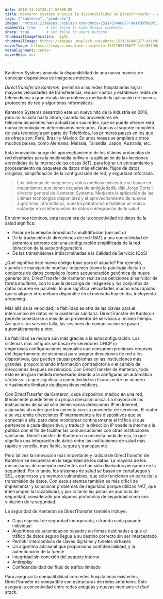 ```yaml
---
date: 2018-11-26T20:14:57+00:00
title: Kanteron Systems anuncia la disponibilidad de DirectTransfer - Adiós a cortafuegos, SSL o NAT
tags: ["kanteron", "producto"]
images: "httpss://images.unsplash.com/photo-1531765408077-9a1f85f90df1?ixlib=rb-0.3.5&ixid=eyJhcHBfaWQiOjEyMDd9&s=5552dcbc19e44defbe7327577f0a2835&auto=format&fit=crop&w=1352&q=80"
comments: true     # set false to hide Disqus comments
share: true        # set false to share buttons
thumbnailImagePosition: right
thumbnailImage: httpss://images.unsplash.com/photo-1531765408077-9a1f85f90df1?ixlib=rb-0.3.5&ixid=eyJhcHBfaWQiOjEyMDd9&s=5552dcbc19e44defbe7327577f0a2835&auto=format&fit=crop&w=1352&q=80
coverImage: httpss://images.unsplash.com/photo-1531765408077-9a1f85f90df1?ixlib=rb-0.3.5&ixid=eyJhcHBfaWQiOjEyMDd9&s=5552dcbc19e44defbe7327577f0a2835&auto=format&fit=crop&w=1352&q=80
metaAlignment: center
coverMeta: out

---
```

Kanteron Systems anuncia la disponibilidad de una nueva manera de conectar dispositivos de imágenes médicas.

<!--more-->

*DirectTransfer de Kanteron*; permitirá a las redes hospitalarias lograr mayores velocidades de transferencia, reducir costos y establecer redes de telemedicina a gran escala sin problemas mediante la aplicación de nuevos protocolos de red y algoritmos informáticos.

Kanteron Systems desarrolló este un nuevo hito de la industria en 2016, pero no ha sido hasta ahora, cuando los proveedores de telecomunicaciones han actualizado sus redes, que se puede ofrecer esta nueva tecnología en determinados mercados. Gracias al soporte completo de esta tecnología por parte de Telefónica, los primeros países en los que se ofrece son: Perú, Brasil y México. En unos meses se ampliará a otros muchos países, como Alemania, Malasia, Tailandia, Japón, Australia, etc.

Esta innovación surge del aprovechamiento de los últimos protocolos de red diseñados para la multimedia _online_ y la aplicación de las lecciones aprendidas de la Internet de las cosas (IoT), para lograr un enrutamiento y procesamiento de paquetes de datos más eficiente, flujos de datos dirigidos, simplificación de la configuración de red, y seguridad reforzada.

> Los sistemas de imágenes y datos médicos existentes se basan en mecanismos que tienen décadas de antigüedad&, dijo Jorge Cortell, director general de Kanteron Systems. Mediante la aplicación de las últimas tecnologías disponibles y el aprovechamiento de nuevos algoritmos informáticos, nuestra plataforma establece un nuevo estándar en el intercambio de datos e integración de la salud

En términos técnicos, esta nueva era de la conectividad de datos de la salud significa:

  * Pasar de la emisión _broadcast_ a multidifusión (unicast o)
  * De la traducción de direcciones de red (NAT) a una conectividad de extremo a extremo con una configuración simplificada de la red (dirección de la autoconfiguración)
  * De las transmisiones indiscriminadas a la Calidad de Servicio (QoS)

¿Qué significa este nuevo código base para el usuario? Por ejemplo, cuando se manejan de muchas imágenes (como la patología digital) o conjuntos de datos complejos (como secuenciación genómica de nueva generación), DirectTransfer de Kanteron realiza las peticiones al servidor de forma _multiplex_, con lo que la descarga de imágenes y los conjuntos de datos ocurren en paralelo, lo que significa velocidades mucho más rápidas que cualquier otro método disponible en el mercado hoy en día, incluyendo _streaming_.

Más allá de la velocidad, la fiabilidad es otra de las claves para el intercambio de datos en la asistencia sanitaria. DirectTransfer de Kanteron permite conectarse a más de un proveedor de servicios al mismo tiempo. Así que si un servicio falla, las sesiones de comunicación se pasan automáticamente a otro.

La fiabilidad se mejora aún más gracias a la autoconfiguración. Los sistemas más antiguos se basan en servidores DHCP (o engorrosas configuraciones manuales que consumen preciosos recursos del departamento de sistemas) para asignar direcciones de red a los dispositivos, que pueden causar problemas en las instituciones más grandes, proporcionando información contradictoria o el cambio de direcciones después de reinicios. Con DirectTransfer de Kanteron, todo esto es en gran medida innecesario debido a la configuración automática _stateless_. Lo que significa la conectividad sin fisuras entre un número virtualmente ilimitado de dispositivos médicos.

Con DirectTransfer de Kanteron, cada dispositivo médico en una red, literalmente puede tener su propia dirección única. La mayoría de las instituciones de salud sólo tienen varias direcciones IP en Internet, asignadas al router que los conecta con su proveedor de servicios. El router a su vez emite direcciones IP internamente a los dispositivos que se conectan a ella, pero debe monitorear continuamente el tráfico al que pertenece a cada dispositivo, y traducir la dirección IP desde la interna a la pública con el fin de facilitar las comunicaciones con otras instituciones sanitarias. DirectTransfer de Kanteron no necesita nada de eso, lo que significa una integración de datos entre las instituciones de salud más rápida y sencilla, más fiable, segura y transparente.

Pero tal vez la innovación más importante y radical de DirectTransfer de Kanteron se encuentra en la seguridad de los datos. La mayoría de los mecanismos de conexión existentes no han sido diseñados pensando en la seguridad. Por lo tanto, los sistemas de salud se basan en cortafuegos y SSL, engorrosos y a menudo vulnerables, que sólo funcionan en parte de la transmisión de datos. Con esos sistemas también es más difícil de implementar y solucionar problemas de seguridad porque utilizan NAT, que interrumpen la trazabilidad, y por lo tanto las pistas de auditoría de seguridad, considerado por algunos protocolos de seguridad como una violación de la seguridad.

La seguridad de Kanteron de DirectTransfer también incluye:

  * Capa especial de seguridad incorporada, cifrando cada paquete individual
  * Algoritmos de autenticación basados en firmas destinadas a que el tráfico de datos seguro llegue a su destino correcto sin ser interceptado
  * Permitir intercambios de claves digitales y túneles virtuales
  * Un algoritmo adicional que proporciona confidencialidad, y la autenticación de la fuente
  * Integridad sin conexión del paquete interno
  * Antireplay
  * Confidencialidad del flujo de tráfico limitado

Para asegurar la compatibilidad con redes hospitalarias existentes, DirectTransfer es compatible con estructuras de redes anteriores. Esto asegura la conectividad entre redes antigüas y nuevas mediante el _dual stack_.
